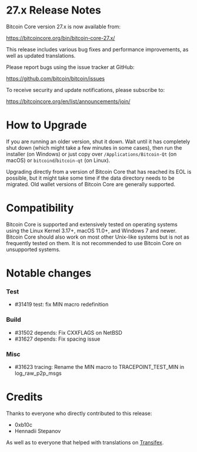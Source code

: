 27.x Release Notes
=====================

Bitcoin Core version 27.x is now available from:

  <https://bitcoincore.org/bin/bitcoin-core-27.x/>

This release includes various bug fixes and performance
improvements, as well as updated translations.

Please report bugs using the issue tracker at GitHub:

  <https://github.com/bitcoin/bitcoin/issues>

To receive security and update notifications, please subscribe to:

  <https://bitcoincore.org/en/list/announcements/join/>

How to Upgrade
==============

If you are running an older version, shut it down. Wait until it has completely
shut down (which might take a few minutes in some cases), then run the
installer (on Windows) or just copy over `/Applications/Bitcoin-Qt` (on macOS)
or `bitcoind`/`bitcoin-qt` (on Linux).

Upgrading directly from a version of Bitcoin Core that has reached its EOL is
possible, but it might take some time if the data directory needs to be migrated. Old
wallet versions of Bitcoin Core are generally supported.

Compatibility
==============

Bitcoin Core is supported and extensively tested on operating systems
using the Linux Kernel 3.17+, macOS 11.0+, and Windows 7 and newer. Bitcoin
Core should also work on most other Unix-like systems but is not as
frequently tested on them. It is not recommended to use Bitcoin Core on
unsupported systems.

Notable changes
===============

### Test

- #31419 test: fix MIN macro redefinition

### Build

- #31502 depends: Fix CXXFLAGS on NetBSD
- #31627 depends: Fix spacing issue

### Misc

- #31623 tracing: Rename the MIN macro to TRACEPOINT_TEST_MIN in log_raw_p2p_msgs


Credits
=======

Thanks to everyone who directly contributed to this release:

- 0xb10c
- Hennadii Stepanov

As well as to everyone that helped with translations on
[Transifex](https://www.transifex.com/bitcoin/bitcoin/).
